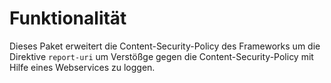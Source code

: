 # Funktionalität

Dieses Paket erweitert die Content-Security-Policy des Frameworks um die Direktive `report-uri` um Verstößge gegen die Content-Security-Policy mit Hilfe eines Webservices zu loggen.